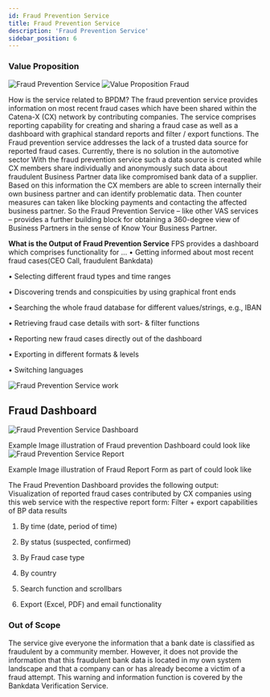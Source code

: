 ```yaml
---
id: Fraud Prevention Service
title: Fraud Prevention Service
description: 'Fraud Prevention Service'
sidebar_position: 6
---
```

### Value Proposition  

![Fraud Prevention Service](@site/static/img/fps.png)
![Value Proposition Fraud](@site/static/img/value-proposition-fraud.png)

How is the service related to BPDM?
The fraud prevention service provides information on most recent fraud cases which have been shared within the Catena-X (CX) network by contributing companies. The service comprises reporting capability for creating and sharing a fraud case as well as  a dashboard with graphical standard reports and filter / export functions.
The Fraud prevention service addresses the lack of a trusted data source for reported fraud cases. Currently, there is no solution in the automotive sector
With the fraud prevention service such a data source is created while CX members share individually and anonymously such data about fraudulent Business Partner data like compromised bank data of a supplier.
Based on this information the CX members are able to screen internally their own business partner and can identify problematic data. Then counter measures can taken like blocking payments and contacting the affected business partner.
So the Fraud Prevention Service – like other VAS services – provides a further building block for obtaining a 360-degree view of Business Partners in the sense of Know Your Business Partner.

**What is the Output of Fraud Prevention Service**
 FPS provides a dashboard which comprises functionality for …
• Getting informed about most recent fraud cases(CEO Call, fraudulent Bankdata)

• Selecting different fraud types and time ranges

• Discovering trends and conspicuities by using graphical front ends

• Searching the whole fraud database for different values/strings, e.g., IBAN

• Retrieving fraud case details with sort- & filter functions

• Reporting new fraud cases directly out of the dashboard

• Exporting in different formats & levels

• Switching languages

![Fraud Prevention Service work](@site/static/img/fps-works.png)

## Fraud  Dashboard

![Fraud Prevention Service Dashboard](@site/static/img/fps-dashboard.png)

Example Image illustration of Fraud prevention Dashboard could look like
![Fraud Prevention Service Report](@site/static/img/fps-report.png)

Example Image illustration of Fraud Report Form as part of could look like

The Fraud Prevention Dashboard provides the following output:
Visualization of reported fraud cases contributed by CX companies using this web service with the respective report form:
Filter + export capabilities of BP data results

1. By time (date, period of time)

2. By status (suspected, confirmed)

3. By Fraud case type

4. By country

5. Search function and scrollbars

6. Export (Excel, PDF) and email functionality

### Out of Scope

The service give everyone the information that a bank date is classified as fraudulent by a community member. However, it does not provide the information that this fraudulent bank data is located in my own system landscape and that a company can or has already become a victim of a fraud attempt. This warning and information function is covered by the Bankdata Verification Service.
